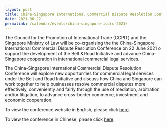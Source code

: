 ```yaml
---
layout: post
title: China-Singapore International Commercial Dispute Resolution Conference 2021
date: 2021-06-22
permalink: /calendar/events/china-singapore-icdrc-2021/
---
```


The Council for the Promotion of International Trade (CCPIT) and the Singapore Ministry of Law will be co-organising the the China-Singapore International Commercial Dispute Resolution Conference on 22 June 2021 o support the development of the Belt & Road Initiative and advance China-Singapore cooperation in international commercial legal services.

The China-Singapore International Commercial Dispute Resolution Conference will explore new opportunities for commercial legal services under the Belt and Road Initiative and discuss how China and Singapore can work together to help businesses resolve commercial disputes more effectively, conveniently and fairly through the use of mediation, arbitration and/or litigation, to advance cross-border commerce, investment and economic cooperation.

To view the conference website in English, please click [here](https://mlaw-ccpit-staging.netlify.app/).

To view the conference in Chinese, please click [here](https://mlaw-ccpit-cn-staging.netlify.app/).
